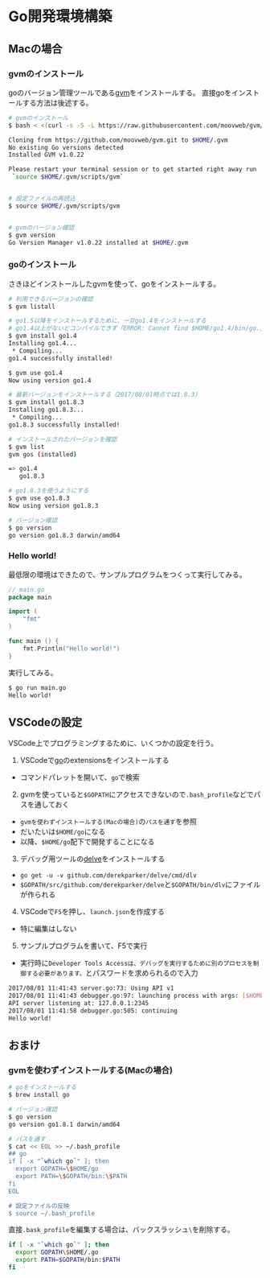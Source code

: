 Go開発環境構築
====


## Macの場合

### gvmのインストール

goのバージョン管理ツールである[gvm](https://github.com/moovweb/gvm)をインストールする。
直接goをインストールする方法は後述する。

```bash
# gvmのインストール
$ bash < <(curl -s -S -L https://raw.githubusercontent.com/moovweb/gvm/master/binscripts/gvm-installer)

Cloning from https://github.com/moovweb/gvm.git to $HOME/.gvm
No existing Go versions detected
Installed GVM v1.0.22

Please restart your terminal session or to get started right away run
 `source $HOME/.gvm/scripts/gvm`


# 設定ファイルの再読込
$ source $HOME/.gvm/scripts/gvm


# gvmのバージョン確認
$ gvm version
Go Version Manager v1.0.22 installed at $HOME/.gvm
```

### goのインストール

さきほどインストールしたgvmを使って、goをインストールする。

```bash
# 利用できるバージョンの確認
$ gvm listall

# go1.5以降をインストールするために、一旦go1.4をインストールする
# go1.4以上がないとコンパイルできず「ERROR: Cannot find $HOME/go1.4/bin/go.」というエラーになる
$ gvm install go1.4
Installing go1.4...
 * Compiling...
go1.4 successfully installed!

$ gvm use go1.4
Now using version go1.4

# 最新バージョンをインストールする（2017/08/01時点では1.8.3）
$ gvm install go1.8.3
Installing go1.8.3...
 * Compiling...
go1.8.3 successfully installed!

# インストールされたバージョンを確認
$ gvm list
gvm gos (installed)

=> go1.4
   go1.8.3

# go1.8.3を使うようにする
$ gvm use go1.8.3
Now using version go1.8.3

# バージョン確認
$ go version
go version go1.8.3 darwin/amd64
```

### Hello world!

最低限の環境はできたので、サンプルプログラムをつくって実行してみる。

```go
// main.go
package main

import (
    "fmt"
)

func main () {
    fmt.Println("Hello world!")
}
```

実行してみる。

```bash
$ go run main.go
Hello world!
```


## VSCodeの設定

VSCode上でプログラミングするために、いくつかの設定を行う。

1. VSCodeで[go](https://github.com/Microsoft/vscode-go)のextensionsをインストールする
  * コマンドパレットを開いて、`go`で検索
2. gvmを使っていると`$GOPATH`にアクセスできないので`.bash_profile`などでパスを通しておく
  * `gvmを使わずインストールする(Macの場合)`の`パスを通す`を参照
  * だいたいは`$HOME/go`になる
  * 以降、`$HOME/go`配下で開発することになる
3. デバッグ用ツールの[delve](https://github.com/derekparker/delve)をインストールする
  * `go get -u -v github.com/derekparker/delve/cmd/dlv`
  * `$GOPATH/src/github.com/derekparker/delve`と`$GOPATH/bin/dlv`にファイルが作られる
4. VSCodeで`F5`を押し、`launch.json`を作成する
  * 特に編集はしない
5. サンプルプログラムを書いて、F5で実行
  * 実行時に`Developer Tools Accessは、デバッグを実行するために別のプロセスを制御する必要があります。`とパスワードを求められるので入力

```bash
2017/08/01 11:41:43 server.go:73: Using API v1
2017/08/01 11:41:43 debugger.go:97: launching process with args: [$HOME/go/src/github.com/BcRikko/learning-go/debug]
API server listening at: 127.0.0.1:2345
2017/08/01 11:41:58 debugger.go:505: continuing
Hello world!
```



## おまけ

### gvmを使わずインストールする(Macの場合)

```bash
# goをインストールする
$ brew install go

# バージョン確認
$ go version
go version go1.8.1 darwin/amd64

# パスを通す
$ cat << EOL >> ~/.bash_profile
## go
if [ -x "`which go`" ]; then
  export GOPATH=\$HOME/go
  export PATH=\$GOPATH/bin:\$PATH
fi
EOL

# 設定ファイルの反映
$ source ~/.bash_profile
```

直接`.bask_profile`を編集する場合は、バックスラッシュ`\`を削除する。
```bash
if [ -x "`which go`" ]; then
  export GOPATH\$HOME/.go
  export PATH=$GOPATH/bin:$PATH
fi
```
